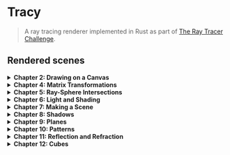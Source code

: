 # Tracy

> A ray tracing renderer implemented in Rust as part of
> [The Ray Tracer Challenge](https://pragprog.com/titles/jbtracer/the-ray-tracer-challenge/).

## Rendered scenes

<details>
  <summary><strong>Chapter 2: Drawing on a Canvas</strong></summary>

  ![Chapter 2: Drawing on a Canvas](images/chapter02.png)
</details>

<details>
  <summary><strong>Chapter 4: Matrix Transformations</strong></summary>

  ![Chapter 4: Matrix Transformations](images/chapter04.png)
</details>

<details>
  <summary><strong>Chapter 5: Ray-Sphere Intersections</strong></summary>

  ![Chapter 5: Ray-Sphere Intersections](images/chapter05.png)
</details>

<details>
  <summary><strong>Chapter 6: Light and Shading</strong></summary>

  ![Chapter 6: Light and Shading](images/chapter06.png)
</details>

<details>
  <summary><strong>Chapter 7: Making a Scene</strong></summary>

  ![Chapter 7: Making a Scene](images/chapter07.png)
</details>

<details>
  <summary><strong>Chapter 8: Shadows</strong></summary>

  ![Chapter 8: Shadows](images/chapter08.png)
</details>

<details>
  <summary><strong>Chapter 9: Planes</strong></summary>

  ![Chapter 9: Planes](images/chapter09.png)
</details>

<details>
  <summary><strong>Chapter 10: Patterns</strong></summary>

  ![Chapter 10: Patterns](images/chapter10.png)
</details>

<details>
  <summary><strong>Chapter 11: Reflection and Refraction</strong></summary>

  ![Chapter 11: Reflection and Refraction](images/chapter11.png)
</details>

<details>
  <summary><strong>Chapter 12: Cubes</strong></summary>

  ![Chapter 12: Cubes](images/chapter12.png)
</details>
